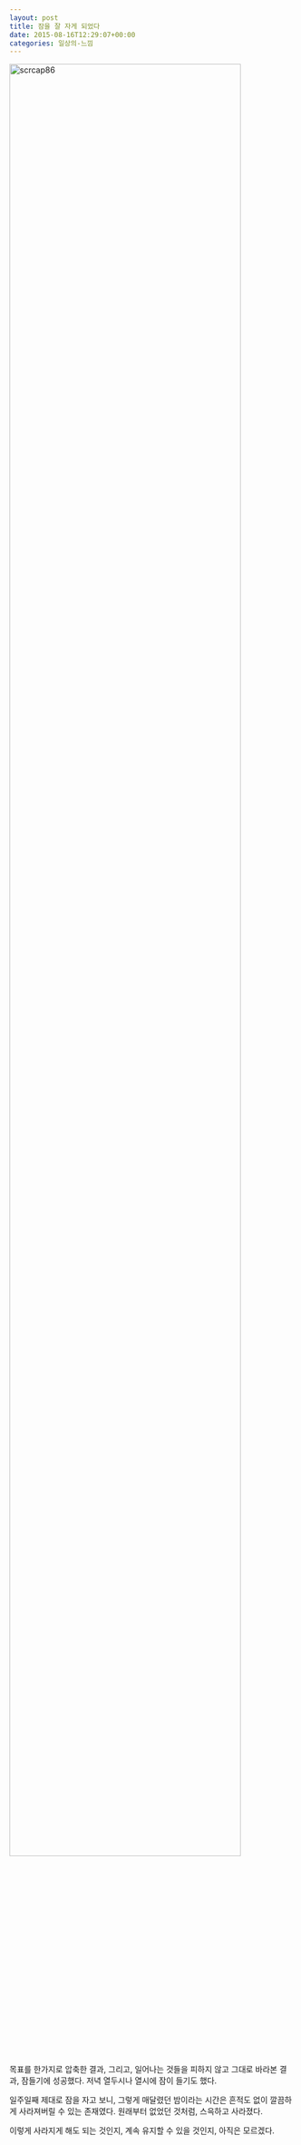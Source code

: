 ```yaml
---
layout: post
title: 잠을 잘 자게 되었다
date: 2015-08-16T12:29:07+00:00
categories: 일상의-느낌
---
```

<img class="alignnone size-full wp-image-3842" src="http://jinto.pe.kr/wp-content/uploads/2015/08/scrcap86.png" alt="scrcap86" width="90%"  />

목표를 한가지로 압축한 결과, 그리고, 일어나는 것들을 피하지 않고 그대로 바라본 결과, 잠들기에 성공했다. 저녁 열두시나 열시에 잠이 들기도 했다.

일주일째 제대로 잠을 자고 보니, 그렇게 매달렸던 밤이라는 시간은 흔적도 없이 깔끔하게 사라져버릴 수 있는 존재였다. 원래부터 없었던 것처럼, 스윽하고 사라졌다.

이렇게 사라지게 해도 되는 것인지, 계속 유지할 수 있을 것인지, 아직은 모르겠다.

&nbsp;
